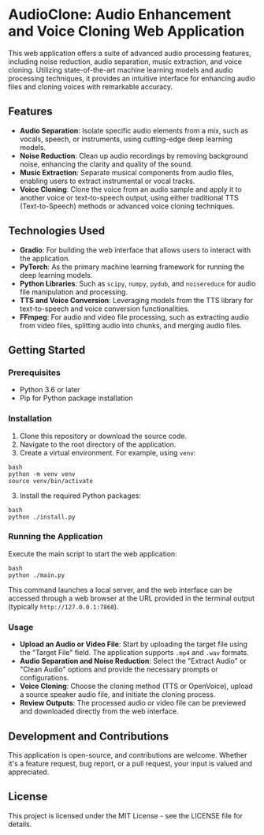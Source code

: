 
# AudioClone: Audio Enhancement and Voice Cloning Web Application

This web application offers a suite of advanced audio processing features, including noise reduction, audio separation, music extraction, and voice cloning. Utilizing state-of-the-art machine learning models and audio processing techniques, it provides an intuitive interface for enhancing audio files and cloning voices with remarkable accuracy.

## Features

- **Audio Separation**: Isolate specific audio elements from a mix, such as vocals, speech, or instruments, using cutting-edge deep learning models.
- **Noise Reduction**: Clean up audio recordings by removing background noise, enhancing the clarity and quality of the sound.
- **Music Extraction**: Separate musical components from audio files, enabling users to extract instrumental or vocal tracks.
- **Voice Cloning**: Clone the voice from an audio sample and apply it to another voice or text-to-speech output, using either traditional TTS (Text-to-Speech) methods or advanced voice cloning techniques.

## Technologies Used

- **Gradio**: For building the web interface that allows users to interact with the application.
- **PyTorch**: As the primary machine learning framework for running the deep learning models.
- **Python Libraries**: Such as `scipy`, `numpy`, `pydub`, and `noisereduce` for audio file manipulation and processing.
- **TTS and Voice Conversion**: Leveraging models from the TTS library for text-to-speech and voice conversion functionalities.
- **FFmpeg**: For audio and video file processing, such as extracting audio from video files, splitting audio into chunks, and merging audio files.

## Getting Started

### Prerequisites

- Python 3.6 or later
- Pip for Python package installation

### Installation

1. Clone this repository or download the source code.
2. Navigate to the root directory of the application.
3. Create a virtual environment. For example, using `venv`:

```
bash
python -m venv venv
source venv/bin/activate
```

3. Install the required Python packages:

```
bash
python ./install.py
```

### Running the Application

Execute the main script to start the web application:

```
bash
python ./main.py
```

This command launches a local server, and the web interface can be accessed through a web browser at the URL provided in the terminal output (typically `http://127.0.0.1:7860`).

### Usage

- **Upload an Audio or Video File**: Start by uploading the target file using the "Target File" field. The application supports `.mp4` and `.wav` formats.
- **Audio Separation and Noise Reduction**: Select the "Extract Audio" or "Clean Audio" options and provide the necessary prompts or configurations.
- **Voice Cloning**: Choose the cloning method (TTS or OpenVoice), upload a source speaker audio file, and initiate the cloning process.
- **Review Outputs**: The processed audio or video file can be previewed and downloaded directly from the web interface.

## Development and Contributions

This application is open-source, and contributions are welcome. Whether it's a feature request, bug report, or a pull request, your input is valued and appreciated.

## License

This project is licensed under the MIT License - see the LICENSE file for details.

